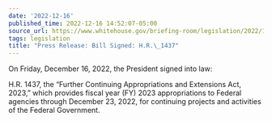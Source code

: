 ```yaml
---
date: '2022-12-16'
published_time: 2022-12-16 14:52:07-05:00
source_url: https://www.whitehouse.gov/briefing-room/legislation/2022/12/16/press-release-bill-signed-h-r-1437/
tags: legislation
title: "Press Release: Bill Signed: H.R.\_1437"
---
```

 
On Friday, December 16, 2022, the President signed into law:

H.R. 1437, the “Further Continuing Appropriations and Extensions Act,
2023,” which provides fiscal year (FY) 2023 appropriations to Federal
agencies through December 23, 2022, for continuing projects and
activities of the Federal Government.
